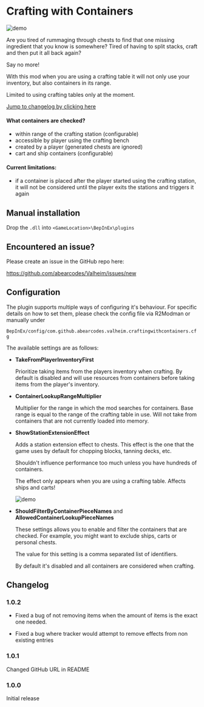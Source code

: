 ﻿# Crafting with Containers

![demo](https://i.imgur.com/o2P8aT2.png)

Are you tired of rummaging through chests to find that one missing ingredient that you know
is somewhere? Tired of having to split stacks, craft and then put it all back again? 

Say no more!

With this mod when you are using a crafting table it will not only use your inventory, 
but also containers in its range.  

Limited to using crafting tables only at the moment. 

[Jump to changelog by clicking here](#changelog)

#### What containers are checked?
- within range of the crafting station (configurable)
- accessible by player using the crafting bench
- created by a player (generated chests are ignored)
- cart and ship containers (configurable)

#### Current limitations:
- if a container is placed after the player started using the crafting station, 
  it will not be considered until the player exits the stations and triggers it again
  
## Manual installation

Drop the `.dll` into `<GameLocation>\BepInEx\plugins`

## Encountered an issue?

Please create an issue in the GitHub repo here:

https://github.com/abearcodes/Valheim/issues/new

## Configuration

The plugin supports multiple ways of configuring it's behaviour. 
For specific details on how to set them, please check the config file
via R2Modman or manually under 

`BepInEx/config/com.github.abearcodes.valheim.craftingwithcontainers.cfg` 

The available settings are as follows:

- **TakeFromPlayerInventoryFirst**

  Prioritize taking items from the players inventory when crafting. 
  By default is disabled and will use resources from containers before
  taking items from the player's inventory. 

- **ContainerLookupRangeMultiplier**

  Multiplier for the range in which the mod searches for containers.
  Base range is equal to the range of the crafting table in use.
  Will not take from containers that are not currently loaded into memory.
     
- **ShowStationExtensionEffect**

  Adds a station extension effect to chests. This effect is the one that
  the game uses by default for chopping blocks, tanning decks, etc.
  
  Shouldn't influence performance too much unless you have hundreds of containers.
  
  The effect only appears when you are using a crafting table. Affects ships and carts!
  
  ![demo](https://i.imgur.com/O8AGTgH.png)
      
 
 - **ShouldFilterByContainerPieceNames** and **AllowedContainerLookupPieceNames**
 
    These settings allows you to enable and filter the containers that are checked.
    For example, you might want to exclude ships, carts or personal chests.
    
    The value for this setting is a comma separated list of identifiers.     
     
    By default it's disabled and all containers are considered when crafting. 

 ## Changelog
 
 ### 1.0.2
 
 - Fixed a bug of not removing items when the amount of items is the exact
 one needed.
 
 - Fixed a bug where tracker would attempt to remove effects from non existing entries 
 
 ### 1.0.1
 
 Changed GitHub URL in README
 
 ### 1.0.0 
 
 Initial release